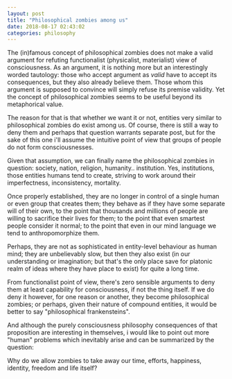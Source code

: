 ```yaml
---
layout: post
title: "Philosophical zombies among us"
date: 2018-08-17 02:43:02
categories: philosophy
---
```


The (in)famous concept of philosophical zombies does not make a valid argument
for refuting functionalist (physicalist, materialist) view of consciousness. As
an argument, it is nothing more but an interestingly worded tautology: those who
accept argument as *valid* have to accept its consequences, but they also
already believe them. Those whom this argument is supposed to convince will
simply refuse its premise validity. Yet the concept of philosophical zombies
seems to be useful beyond its metaphorical value.

<cut/>

The reason for that is that whether we want it or not, entities very similar to
philosophical zombies do exist among us. Of course, there is still a way to deny
them and perhaps that question warrants separate post, but for the sake of this
one i'll assume the intuitive point of view that groups of people do not form
consciousnesses.

Given that assumption, we can finally name the philosophical zombies in
question: society, nation, religion, humanity.. institution. Yes, institutions,
those entities humans tend to create, striving to work around their
imperfectness, inconsistency, mortality.

Once properly established, they are no longer in control of a single human or
even group that creates them; they behave as if they have some separate will of
their own, to the point that thousands and millions of people are willing to
sacrifice their lives for them; to the point that even smartest people consider
it normal; to the point that even in our mind language we tend to
anthropomorphize them.

Perhaps, they are not as sophisticated in entity-level behaviour as human mind;
they are unbelievably slow, but then they also exist (in our understanding or
imagination; but that's the only place save for platonic realm of ideas where
they have place to exist) for quite a long time.

From functionalist point of view, there's zero sensible arguments to deny them
at least capability for consciousness, if not the thing itself. If we do deny it
however, for one reason or another, they become philosophical zombies; or perhaps,
given their nature of compound entities, it would be better to say
"philosophical frankensteins".

And although the purely consciousness philosophy consequences of that
proposition are interesting in themselves, i would like to point out more
"human" problems which inevitably arise and can be summarized by the question:

Why do we allow zombies to take away our time, efforts, happiness, identity,
freedom and life itself?

